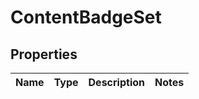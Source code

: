 # ContentBadgeSet

## Properties
Name | Type | Description | Notes
------------ | ------------- | ------------- | -------------
